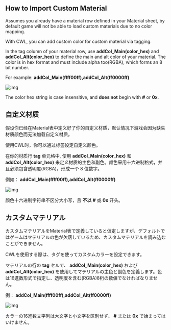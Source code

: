## How to Import Custom Material

Assumes you already have a material row defined in your Material sheet, by default game will not be able to load custom materials due to no color mapping.

With CWL, you can add custom color for custom material via tagging.

In the tag column of your material row, use **addCol_Main(color_hex)** and **addCol_Alt(color_hex)** to define the main and alt color of your material. The color is in hex format and must include alpha too(RGBA), which forms an 8 bit number.

For example: **addCol_Main(ffff00ff),addCol_Alt(ff0000ff)**

![img](https://i.postimg.cc/QxRmp0ZY/image.png)

The color hex string is case insensitive, and **does not** begin with **#** or **0x**.

## 自定义材质

假设你已经在Material表中定义好了你的自定义材质，默认情况下游戏会因为缺失材质颜色而无法加载自定义材质。

使用CWL时，你可以通过标签设定自定义颜色。

在你的材质行 **tag** 单元格中, 使用 **addCol_Main(color_hex)** 和 **addCol_Alt(color_hex)** 来定义材质的主色和副色。颜色采用十六进制格式，并且必须包含透明度(RGBA)，形成一个 8 位数字。

例如： **addCol_Main(ffff00ff),addCol_Alt(ff0000ff)**

![img](https://i.postimg.cc/QxRmp0ZY/image.png)

颜色十六进制字符串不区分大小写，且 **不以** **#** 或 **0x** 开头。

## カスタムマテリアル

カスタムマテリアルをMaterial表で定義していると仮定しますが、デフォルトではゲームはマテリアルの色が欠落しているため、カスタムマテリアルを読み込むことができません。

CWLを使用する際は、タグを使ってカスタムカラーを設定できます。

マテリアルの行の **tag** セルで、 **addCol_Main(color_hex)** および **addCol_Alt(color_hex)** を使用してマテリアルの主色と副色を定義します。色は16進数形式で指定し、透明度を含む(RGBA)8桁の数値でなければなりません。

例： **addCol_Main(ffff00ff),addCol_Alt(ff0000ff)**

![img](https://i.postimg.cc/QxRmp0ZY/image.png)

カラーの16進数文字列は大文字と小文字を区別せず、 **#** または **0x** で始まってはいけません。
